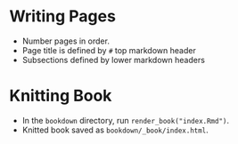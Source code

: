 # Writing Pages
- Number pages in order. 
- Page title is defined by `#` top markdown header
- Subsections defined by lower markdown headers

# Knitting Book
- In the `bookdown` directory, run `render_book("index.Rmd")`.
- Knitted book saved as `bookdown/_book/index.html`.